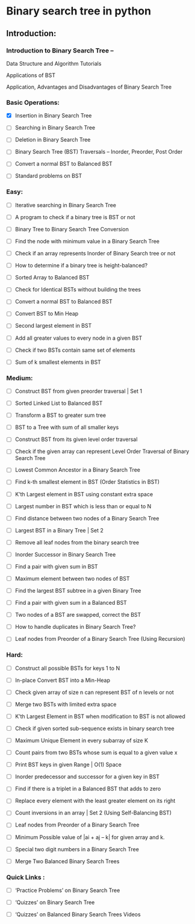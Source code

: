 # Binary search tree in python

## Introduction:
### Introduction to Binary Search Tree –
Data Structure and Algorithm Tutorials

Applications of BST

Application, Advantages and Disadvantages of Binary Search Tree

###  Basic Operations:

- [x] Insertion in Binary Search Tree

- [ ] Searching in Binary Search Tree

- [ ] Deletion in Binary Search Tree

- [ ] Binary Search Tree (BST) Traversals – Inorder, Preorder, Post Order

- [ ] Convert a normal BST to Balanced BST

- [ ] Standard problems on BST

### Easy:
- [ ] Iterative searching in Binary Search Tree

- [ ] A program to check if a binary tree is BST or not

- [ ] Binary Tree to Binary Search Tree Conversion

- [ ] Find the node with minimum value in a Binary Search Tree

- [ ] Check if an array represents Inorder of Binary Search tree or not

- [ ] How to determine if a binary tree is height-balanced?

- [ ] Sorted Array to Balanced BST

- [ ] Check for Identical BSTs without building the trees

- [ ] Convert a normal BST to Balanced BST

- [ ] Convert BST to Min Heap

- [ ] Second largest element in BST

- [ ] Add all greater values to every node in a given BST

- [ ] Check if two BSTs contain same set of elements

- [ ] Sum of k smallest elements in BST

### Medium:
- [ ] Construct BST from given preorder traversal | Set 1

- [ ] Sorted Linked List to Balanced BST

- [ ] Transform a BST to greater sum tree

- [ ] BST to a Tree with sum of all smaller keys

- [ ] Construct BST from its given level order traversal

- [ ] Check if the given array can represent Level Order Traversal of Binary Search Tree

- [ ] Lowest Common Ancestor in a Binary Search Tree

- [ ] Find k-th smallest element in BST (Order Statistics in BST)

- [ ] K’th Largest element in BST using constant extra space

- [ ] Largest number in BST which is less than or equal to N

- [ ] Find distance between two nodes of a Binary Search Tree

- [ ] Largest BST in a Binary Tree | Set 2

- [ ] Remove all leaf nodes from the binary search tree

- [ ] Inorder Successor in Binary Search Tree

- [ ] Find a pair with given sum in BST

- [ ] Maximum element between two nodes of BST

- [ ] Find the largest BST subtree in a given Binary Tree

- [ ] Find a pair with given sum in a Balanced BST

- [ ] Two nodes of a BST are swapped, correct the BST

- [ ] How to handle duplicates in Binary Search Tree?

- [ ] Leaf nodes from Preorder of a Binary Search Tree (Using Recursion)

### Hard:
- [ ] Construct all possible BSTs for keys 1 to N

- [ ] In-place Convert BST into a Min-Heap

- [ ] Check given array of size n can represent BST of n levels or not

- [ ] Merge two BSTs with limited extra space

- [ ] K’th Largest Element in BST when modification to BST is not allowed

- [ ] Check if given sorted sub-sequence exists in binary search tree

- [ ] Maximum Unique Element in every subarray of size K

- [ ] Count pairs from two BSTs whose sum is equal to a given value x

- [ ] Print BST keys in given Range | O(1) Space

- [ ] Inorder predecessor and successor for a given key in BST

- [ ] Find if there is a triplet in a Balanced BST that adds to zero

- [ ] Replace every element with the least greater element on its right

- [ ] Count inversions in an array | Set 2 (Using Self-Balancing BST)

- [ ] Leaf nodes from Preorder of a Binary Search Tree

- [ ] Minimum Possible value of |ai + aj – k| for given array and k.

- [ ] Special two digit numbers in a Binary Search Tree

- [ ] Merge Two Balanced Binary Search Trees

### Quick Links :
- [ ] ‘Practice Problems’ on Binary Search Tree

- [ ] ‘Quizzes’ on Binary Search Tree

- [ ] ‘Quizzes’ on Balanced Binary Search Trees Videos
 
